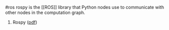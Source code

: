 #ros
rospy is the [[ROS]] library that Python nodes use to communicate with other nodes in the computation graph. 



 


1. Rospy ([pdf](zotero://open-pdf/library/items/AZFGEHEQ?page=5&annotation=BNHZF2MD))